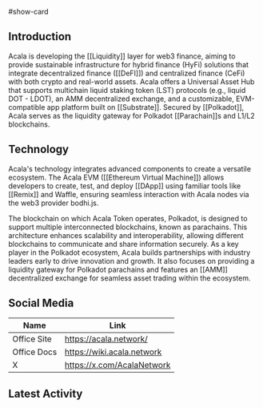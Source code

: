 #show-card 
## Introduction

Acala is developing the [[Liquidity]] layer for web3 finance, aiming to provide sustainable infrastructure for hybrid finance (HyFi) solutions that integrate decentralized finance ([[DeFI]]) and centralized finance (CeFi) with both crypto and real-world assets. Acala offers a Universal Asset Hub that supports multichain liquid staking token (LST) protocols (e.g., liquid DOT - LDOT), an AMM decentralized exchange, and a customizable, EVM-compatible app platform built on [[Substrate]]. Secured by [[Polkadot]], Acala serves as the liquidity gateway for Polkadot [[Parachain]]s and L1/L2 blockchains.

## Technology

Acala's technology integrates advanced components to create a versatile ecosystem. The Acala EVM ([[Ethereum Virtual Machine]]) allows developers to create, test, and deploy [[DApp]] using familiar tools like [[Remix]] and Waffle, ensuring seamless interaction with Acala nodes via the web3 provider bodhi.js.

The blockchain on which Acala Token operates, Polkadot, is designed to support multiple interconnected blockchains, known as parachains. This architecture enhances scalability and interoperability, allowing different blockchains to communicate and share information securely. As a key player in the Polkadot ecosystem, Acala builds partnerships with industry leaders early to drive innovation and growth. It also focuses on providing a liquidity gateway for Polkadot parachains and features an [[AMM]] decentralized exchange for seamless asset trading within the ecosystem.

## Social Media

| Name        | Link                       |
| ----------- | -------------------------- |
| Office Site | https://acala.network/     |
| Office Docs | https://wiki.acala.network |
| X           | https://x.com/AcalaNetwork |

## Latest Activity

